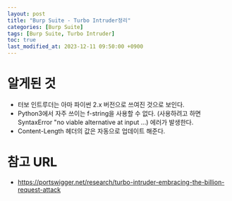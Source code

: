 ```yaml
---
layout: post
title: "Burp Suite - Turbo Intruder정리"
categories: [Burp Suite]
tags: [Burp Suite, Turbo Intruder]
toc: true
last_modified_at: 2023-12-11 09:50:00 +0900
---
```


# 알게된 것 
- 터보 인트루더는 아마 파이썬 2.x 버전으로 쓰여진 것으로 보인다. 
- Python3에서 자주 쓰이는 f-string을 사용할 수 없다. (사용하려고 하면 SyntaxError "no viable alternative at input ...) 에러가 발생한다. 
- Content-Length 헤더의 값은 자동으로 업데이트 해준다. 


# 참고 URL
- https://portswigger.net/research/turbo-intruder-embracing-the-billion-request-attack